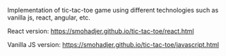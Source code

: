 Implementation of tic-tac-toe game using different technologies such as vanilla js, react, angular, etc.

React version:
https://smohadjer.github.io/tic-tac-toe/react.html

Vanilla JS version:
https://smohadjer.github.io/tic-tac-toe/javascript.html

